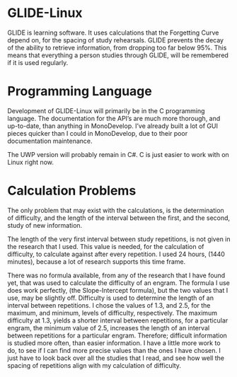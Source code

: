 # GLIDE-Linux

GLIDE is learning software. It uses calculations that the Forgetting Curve depend on, for the spacing of study rehearsals. GLIDE prevents the decay of the ability to retrieve information, from dropping too far below 95%. This means that everything a person studies through GLIDE, will be remembered if it is used regularly.



# Programming Language

Development of GLIDE-Linux will primarily be in the C programming language. The documentation for the API’s are much more thorough, and up-to-date, than anything in MonoDevelop. I’ve already built a lot of GUI pieces quicker than I could in MonoDevelop, due to their poor documentation maintenance.

The UWP version will probably remain in C#. C is just easier to work with on Linux right now.




# Calculation Problems

The only problem that may exist with the calculations, is the determination of difficulty, and the length of the interval between the first, and the second, study of new information. 

The length of the very first interval between study repetitions, is not given in the research that I used. This value is needed, for the calculation of difficulty, to calculate against after every repetition. I used 24 hours, (1440 minutes), because a lot of research supports this time frame.

There was no formula available, from any of the research that I have found yet, that was used to calculate the difficulty of an engram. The formula I use does work perfectly, (the Slope-Intercept formula), but the two values that I use, may be slightly off.  Difficulty is used to determine the length of an interval between repetitions. I chose the values of 1.3, and 2.5, for the maximum, and minimum, levels of difficulty, respectively. The maximum difficulty at 1.3, yields a shorter interval between repetitions, for a particular engram, the minimum value of 2.5, increases the length of an interval between repetitions for a particular engram. Therefore; difficult information is studied more often, than easier information. I have a little more work to do, to see if I can find more precise values than the ones I have chosen. I just have to look back over all the studies that I read, and see how well the spacing of repetitions align with my calculation of difficulty. 
